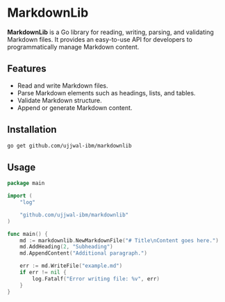 # MarkdownLib

**MarkdownLib** is a Go library for reading, writing, parsing, and validating Markdown files. It provides an easy-to-use API for developers to programmatically manage Markdown content.

## Features

- Read and write Markdown files.
- Parse Markdown elements such as headings, lists, and tables.
- Validate Markdown structure.
- Append or generate Markdown content.

## Installation

```bash
go get github.com/ujjwal-ibm/markdownlib
```

## Usage

```go
package main

import (
	"log"

	"github.com/ujjwal-ibm/markdownlib"
)

func main() {
	md := markdownlib.NewMarkdownFile("# Title\nContent goes here.")
	md.AddHeading(2, "Subheading")
	md.AppendContent("Additional paragraph.")

	err := md.WriteFile("example.md")
	if err != nil {
		log.Fatalf("Error writing file: %v", err)
	}
}
```